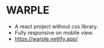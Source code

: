 # WARPLE

- A react project without css library.
- Fully responsive on mobile view.
- https://warple.netlify.app/


